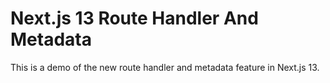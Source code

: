 # Next.js 13 Route Handler And Metadata

This is a demo of the new route handler and metadata feature in Next.js 13.

